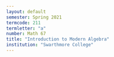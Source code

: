 ```yaml
---
layout: default
semester: Spring 2021
termcode: 211
termletter: "a"
number: Math 67
title: "Introduction to Modern Algebra"
institution: "Swarthmore College"
---
```

